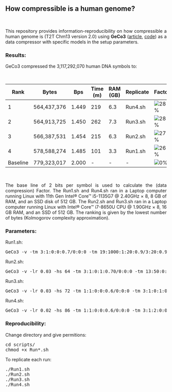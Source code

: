 <br>

## <b>How compressible is a human genome?</b> ##

<br>

<p align="justify">This repository provides information-reproducibility on how compressible a human genome is (T2T Chm13 version 2.0) using <b>GeCo3</b> (<a href="https://doi.org/10.1093/gigascience/giaa119">article</a>, <a href="https://github.com/cobilab/geco3">code</a>) as a data compressor with specific models in the setup parameters.</p>

### Results: ###

GeCo3 compressed the 3,117,292,070 human DNA symbols to:

<br>
<div align="center">


| Rank     |Bytes       |Bps    | Time (m) | RAM (GB) | Replicate | Factor |
|----------|------------|-------|----------|----------|-----------|--------|
| 1        |564,437,376 | 1.449 | 219      | 6.3      | Run4.sh   |![28%](https://progress-bar.dev/28) |
| 2        |564,913,725 | 1.450 | 262      | 7.3      | Run3.sh   |![28%](https://progress-bar.dev/28) |
| 3        |566,387,531 | 1.454 | 215      | 6.3      | Run2.sh   |![27%](https://progress-bar.dev/27) |
| 4        |578,588,274 | 1.485 | 101      | 3.3      | Run1.sh   |![26%](https://progress-bar.dev/26) |
| Baseline |779,323,017 | 2.000 | -        | -        | -         |![0%](https://progress-bar.dev/0) |

</div>
<br>

<p align="justify">The base line of 2 bits per symbol is used to calculate the (data compression) Factor. The Run1.sh and Run4.sh ran in a Laptop computer running Linux with 11th Gen Intel® Core™ i5-1135G7 @ 2.40GHz × 8, 8 GB of RAM, and an SSD disk of 512 GB. The Run2.sh and Run3.sh ran in a Laptop computer running Linux with Intel® Core™ i7-8650U CPU @ 1.90GHz × 8, 16 GB RAM, and an SSD of 512 GB. The ranking is given by the lowest number of bytes (Kolmogorov complexity approximation).</p>

### Parameters:

Run1.sh:
<pre>
GeCo3 -v -tm 3:1:0:0:0.7/0:0:0 -tm 19:1000:1:20:0.9/3:20:0.9 HS.seq
</pre>

Run2.sh:
<pre>
GeCo3 -v -lr 0.03 -hs 64 -tm 3:1:0:1:0.70/0:0:0 -tm 13:50:0:1:0.9/0:1:0.9 -tm 19:1500:1:40:0.88/3:20:0.88 HS.seq
</pre>

Run3.sh:
<pre>
GeCo3 -v -lr 0.03 -hs 72 -tm 1:1:0:0:0.6/0:0:0 -tm 3:1:0:1:0.70/0:0:0 -tm 8:1:0:1:0.85/0:0:0 -tm 13:20:0:1:0.9/0:1:0.9 -tm 20:1500:1:50:0.9/4:10:0.9 HS.seq
</pre>

Run4.sh:
<pre>
GeCo3 -v -lr 0.02 -hs 86 -tm 1:1:0:0:0.6/0:0:0 -tm 3:1:2:0:0.70/0:0:0 -tm 2:1:1:0:0.9/0:0:0 -tm 3:1:0:0:0.8/0:0:0 -tm 6:1:0:0:0.7/0:0:0 -tm 11:20:0:0:0.88/0:0:0 -tm 13:50:1:1:0.89/0:1:0.89 -tm 19:1500:1:40:0.88/3:20:0.88 HS.seq
</pre>


### Reproducibility: ###

Change directory and give permitions:
<pre>
cd scripts/
chmod +x Run*.sh
</pre>

To replicate each run:
<pre>
./Run1.sh
./Run2.sh
./Run3.sh
./Run4.sh
</pre>

